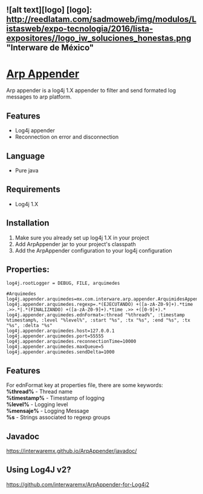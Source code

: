![alt text][logo]
[logo]: http://reedlatam.com/sadmoweb/img/modulos/Listasweb/expo-tecnologia/2016/lista-expositores//logo_iw_soluciones_honestas.png "Interware de México"
-----
# [Arp Appender](http://www.interware.com.mx)   

Arp appender is a log4j 1.X appender to filter and send formated log messages to arp platform.

## Features
* Log4j appender
* Reconnection on error and disconnection

## Language
 * Pure java

## Requirements
 * Log4j 1.X

## Installation
1. Make sure you already set up log4j 1.X in your project
2. Add ArpAppender jar to your project's classpath
3. Add the ArpAppender configuration to your log4j configuration

## Properties:
```
log4j.rootLogger = DEBUG, FILE, arquimedes

#Arquimedes
log4j.appender.arquimedes=mx.com.interware.arp.appender.ArquimidesAppender
log4j.appender.arquimedes.regexp=.*(EJECUTANDO) +([a-zA-Z0-9]+).*time .>>.*|.*(FINALIZANDO) +([a-zA-Z0-9]+).*time .>> +([0-9]+).*
log4j.appender.arquimedes.ednFormat=:thread "%thread%", :timestamp %timestamp%, :level "%level%", :start "%s", :tx "%s", :end "%s", :tx "%s", :delta "%s"
log4j.appender.arquimedes.host=127.0.0.1
log4j.appender.arquimedes.port=55555
log4j.appender.arquimedes.reconnectionTime=10000
log4j.appender.arquimedes.maxQueue=5
log4j.appender.arquimedes.sendDelta=1000
```

## Features
For ednFormat key at properties file, there are some keywords:  
**%thread%** - Thread name  
**%timestamp%** - Timestamp of logging  
**%level%** - Logging level  
**%mensaje%** - Logging Message  
**%s** - Strings associated to regexp groups  


## Javadoc
https://interwaremx.github.io/ArpAppender/javadoc/

## Using Log4J v2?
https://github.com/interwaremx/ArpAppender-for-Log4j2
